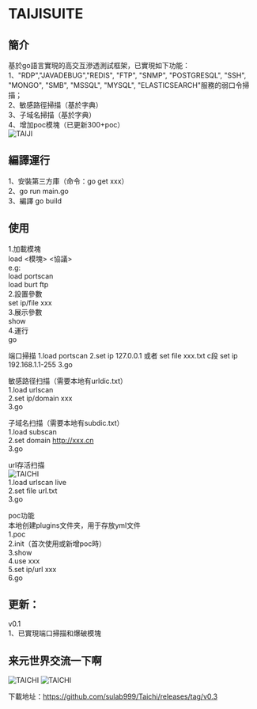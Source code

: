 # TAIJISUITE
## 簡介
基於go語言實現的高交互滲透測試框架，已實現如下功能：  
1、"RDP","JAVADEBUG","REDIS", "FTP", "SNMP", "POSTGRESQL", "SSH", "MONGO", "SMB", "MSSQL", "MYSQL", "ELASTICSEARCH"服務的弱口令掃描；  
2、敏感路徑掃描（基於字典）  
3、子域名掃描（基於字典）    
4、增加poc模塊（已更新300+poc）  
![TAIJI](https://github.com/sulab999/Taichi/raw/main/demo.png "demo")
## 編譯運行
1、安裝第三方庫（命令：go get xxx）  
2、go run main.go  
3、編譯
go build  

## 使用
1.加載模塊  
load <模塊> <協議>  
e.g:  
load portscan  
load burt ftp  
2.設置參數  
set ip/file  xxx  
3.展示參數  
show  
4.運行  
go  

端口掃描
1.load portscan
2.set ip 127.0.0.1
或者 set file xxx.txt
c段 set ip 192.168.1.1-255
3.go

敏感路径扫描（需要本地有urldic.txt）  
1.load urlscan  
2.set ip/domain xxx  
3.go

子域名扫描（需要本地有subdic.txt）  
1.load subscan  
2.set domain http://xxx.cn  
3.go  

url存活扫描  
![TAICHI](https://github.com/sulab999/Taichi/blob/main/test/livescan.png)  
1.load urlscan live   
2.set file url.txt  
3.go 

poc功能  
本地创建plugins文件夹，用于存放yml文件  
1.poc  
2.init（首次使用或新增poc時）  
3.show  
4.use xxx  
5.set ip/url xxx  
6.go  

## 更新：  
v0.1  
1、已實現端口掃描和爆破模塊
## 来元世界交流一下啊
![TAICHI](https://github.com/sulab999/Taichi/blob/main/nworld.jpg)
![TAICHI](https://github.com/sulab999/Taichi/blob/main/webchat.png)

下載地址：https://github.com/sulab999/Taichi/releases/tag/v0.3
